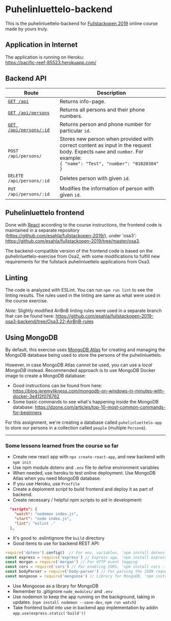 # Puhelinluettelo-backend
This is the puhelinluettelo-backend for [Fullstackopen 2019](https://fullstackopen.com/) online course made by yours truly.

## Application in Internet
The application is running on Heroku: <br>https://pacific-reef-85523.herokuapp.com/

## Backend API
| Route                  | Description        |
|------------------------|--------------------|
| [`GET /api`](https://pacific-reef-85523.herokuapp.com/api)             | Returns info-page. |
| [`GET /api/persons`](https://pacific-reef-85523.herokuapp.com/api/persons)     | Returns all persons and their phone numbers. |
| [`GET /api/persons/:id`](https://pacific-reef-85523.herokuapp.com/api/persons/3) | Returns person and phone number for particular `id`. |
| `POST /api/persons/`   | Stores new person when provided with correct content as input in the request body. Expects `name` and `number`. For example: <br>```{ "name": "Test", "number": "01020304" }``` |
| `DELETE /api/persons/:id` | Deletes person with given `id`. |
| `PUT /api/persons/:id` | Modifies the information of person with given `id`. |

## Puhelinluettelo frontend

Done with [React](https://reactjs.org/) according to the course instructions, the frontend code is maintained in a separate repository (https://github.com/esahla/fullstackopen-2019/), under 'osa3': https://github.com/esahla/fullstackopen-2019/tree/master/osa3. 

The backend-compatible version of the frontend code is based on the puhelinluettelo-exercise from Osa2, with some modifications to fulfill new requirements for the fullstack puhelinluettelo applications from Osa3. 

## Linting

The code is analyzed with ESLint. You can run `npm run lint` to see the linting results. The rules used in the linting are same as what were used in the course exercise. 

*Note:* Slightly modified AirBnB linting rules were used in a separate branch that can be found here: https://github.com/esahla/fullstackopen-2019-osa3-backend/tree/Osa3.22-AirBnB-rules

## Using MongoDB

By default, this exercise uses [MongoDB Atlas](https://www.mongodb.com/cloud/atlas) for creating and managing the MongoDB database being used to store the persons of the puhelinluettelo. 

However, in case MongoDB Atlas cannot be used, you can use a *local MongoDB* instead. Recommended approach is to use MongoDB Docker image to create a MongoDB database: 

* Good instructions can be found from here: https://blog.jeremylikness.com/mongodb-on-windows-in-minutes-with-docker-3e412f076762
* Some basic commands to see what's happening inside the MongoDB database: https://dzone.com/articles/top-10-most-common-commands-for-beginners

For this assignment, we're creating a database called `puhelinluettelo-app` to store our persons in a collection called `people` (multiple `Person`s).

----

### Some lessons learned from the course so far

* Create new react app with `npx create-react-app`, and new backend with `npm init` 
* Use npm module dotenv and `.env` file to define environment variables
* When needed, use heroku to test online deployment. Use MongoDB Atlas when you need MongoDB database.
* If you use Heroku, use `Procfile`
* Create a deploment script to build frontend and deploy it as part of backend.
* Create necessary / helpful npm scripts to aid in development:
```json
  "scripts": {
    "watch": "nodemon index.js",
    "start": "node index.js",
    "lint": "eslint ."
  },
```
* It's good to .eslintignore the `build` directory
* Good items to use for backend REST API:
```javascript
require('dotenv').config()  // For env. variables, 'npm install dotenv --save'
const express = require('express') // Express app, 'npm install express --save'
const morgan = require('morgan') // For HTTP event logging
const cors = require('cors') // For enabling CORS, 'npm install cors --save'
const bodyParser = require('body-parser') // For parsing the JSON request
const mongoose = require('mongoose') // Library for MongoDB, 'npm install mongoose --save'
```
* Use Mongoose as a library for MongoDB
* Remember to .gitignore `node_modules/` and `.env`
* Use nodemon to keep the app running on the background, taking in updates. (`npm install nodemon --save-dev`, `npm run watch`)
* Take frontend build into use in backend app implementation by addin `app.use(express.static('build'))`
